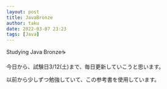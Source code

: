 ```yaml
---
layout: post
title: JavaBronze
author: taku
date: 2022-03-07 23:23
tags: [Java]
---
```


Studying Java Bronze☕

今日から、試験日3/12(土)まで、毎日更新していこうと思います。

以前から少しずつ勉強していて、この参考書を使用しています。
